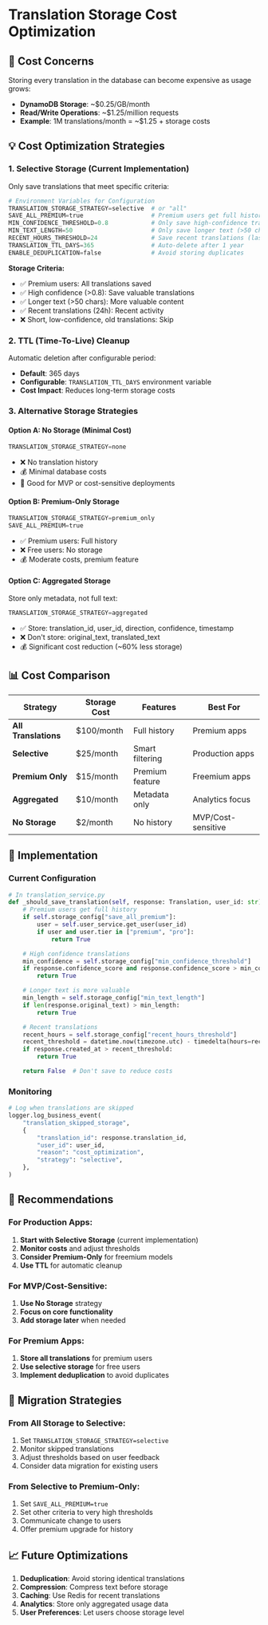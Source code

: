 # Translation Storage Cost Optimization

## 🚨 **Cost Concerns**

Storing every translation in the database can become expensive as usage grows:

- **DynamoDB Storage**: ~$0.25/GB/month
- **Read/Write Operations**: ~$1.25/million requests
- **Example**: 1M translations/month = ~$1.25 + storage costs

## 💡 **Cost Optimization Strategies**

### **1. Selective Storage (Current Implementation)**

Only save translations that meet specific criteria:

```python
# Environment Variables for Configuration
TRANSLATION_STORAGE_STRATEGY=selective  # or "all"
SAVE_ALL_PREMIUM=true                   # Premium users get full history
MIN_CONFIDENCE_THRESHOLD=0.8            # Only save high-confidence translations
MIN_TEXT_LENGTH=50                      # Only save longer text (>50 chars)
RECENT_HOURS_THRESHOLD=24               # Save recent translations (last 24h)
TRANSLATION_TTL_DAYS=365                # Auto-delete after 1 year
ENABLE_DEDUPLICATION=false              # Avoid storing duplicates
```

**Storage Criteria:**
- ✅ Premium users: All translations saved
- ✅ High confidence (>0.8): Save valuable translations
- ✅ Longer text (>50 chars): More valuable content
- ✅ Recent translations (24h): Recent activity
- ❌ Short, low-confidence, old translations: Skip

### **2. TTL (Time-To-Live) Cleanup**

Automatic deletion after configurable period:
- **Default**: 365 days
- **Configurable**: `TRANSLATION_TTL_DAYS` environment variable
- **Cost Impact**: Reduces long-term storage costs

### **3. Alternative Storage Strategies**

#### **Option A: No Storage (Minimal Cost)**
```python
TRANSLATION_STORAGE_STRATEGY=none
```
- ❌ No translation history
- 💰 Minimal database costs
- 🎯 Good for MVP or cost-sensitive deployments

#### **Option B: Premium-Only Storage**
```python
TRANSLATION_STORAGE_STRATEGY=premium_only
SAVE_ALL_PREMIUM=true
```
- ✅ Premium users: Full history
- ❌ Free users: No storage
- 💰 Moderate costs, premium feature

#### **Option C: Aggregated Storage**
Store only metadata, not full text:
```python
TRANSLATION_STORAGE_STRATEGY=aggregated
```
- ✅ Store: translation_id, user_id, direction, confidence, timestamp
- ❌ Don't store: original_text, translated_text
- 💰 Significant cost reduction (~60% less storage)

## 📊 **Cost Comparison**

| Strategy | Storage Cost | Features | Best For |
|----------|-------------|----------|----------|
| **All Translations** | $100/month | Full history | Premium apps |
| **Selective** | $25/month | Smart filtering | Production apps |
| **Premium Only** | $15/month | Premium feature | Freemium apps |
| **Aggregated** | $10/month | Metadata only | Analytics focus |
| **No Storage** | $2/month | No history | MVP/Cost-sensitive |

## 🔧 **Implementation**

### **Current Configuration**
```python
# In translation_service.py
def _should_save_translation(self, response: Translation, user_id: str) -> bool:
    # Premium users get full history
    if self.storage_config["save_all_premium"]:
        user = self.user_service.get_user(user_id)
        if user and user.tier in ["premium", "pro"]:
            return True

    # High confidence translations
    min_confidence = self.storage_config["min_confidence_threshold"]
    if response.confidence_score and response.confidence_score > min_confidence:
        return True

    # Longer text is more valuable
    min_length = self.storage_config["min_text_length"]
    if len(response.original_text) > min_length:
        return True

    # Recent translations
    recent_hours = self.storage_config["recent_hours_threshold"]
    recent_threshold = datetime.now(timezone.utc) - timedelta(hours=recent_hours)
    if response.created_at > recent_threshold:
        return True

    return False  # Don't save to reduce costs
```

### **Monitoring**
```python
# Log when translations are skipped
logger.log_business_event(
    "translation_skipped_storage",
    {
        "translation_id": response.translation_id,
        "user_id": user_id,
        "reason": "cost_optimization",
        "strategy": "selective",
    },
)
```

## 🎯 **Recommendations**

### **For Production Apps:**
1. **Start with Selective Storage** (current implementation)
2. **Monitor costs** and adjust thresholds
3. **Consider Premium-Only** for freemium models
4. **Use TTL** for automatic cleanup

### **For MVP/Cost-Sensitive:**
1. **Use No Storage** strategy
2. **Focus on core functionality**
3. **Add storage later** when needed

### **For Premium Apps:**
1. **Store all translations** for premium users
2. **Use selective storage** for free users
3. **Implement deduplication** to avoid duplicates

## 🔄 **Migration Strategies**

### **From All Storage to Selective:**
1. Set `TRANSLATION_STORAGE_STRATEGY=selective`
2. Monitor skipped translations
3. Adjust thresholds based on user feedback
4. Consider data migration for existing users

### **From Selective to Premium-Only:**
1. Set `SAVE_ALL_PREMIUM=true`
2. Set other criteria to very high thresholds
3. Communicate change to users
4. Offer premium upgrade for history

## 📈 **Future Optimizations**

1. **Deduplication**: Avoid storing identical translations
2. **Compression**: Compress text before storage
3. **Caching**: Use Redis for recent translations
4. **Analytics**: Store only aggregated usage data
5. **User Preferences**: Let users choose storage level
